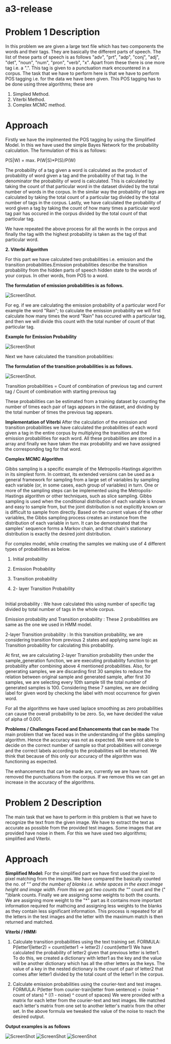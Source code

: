 # a3-release

# Problem 1 Description

In this problem we are given a large text file which has two components the words and their tags. They are basically the different parts of speech. The list of these parts of speech is as follows "adv", "prt", "adp", "conj", "adj", "det", "noun", "num", "pron", "verb", "x". Apart from these there is one more tag i.e. a ".". This tag is given to a punctuation mark encountered in a corpus. The task that we have to perform here is that we have to perform POS tagging i.e. for the data we have been given. This POS tagging has to be done using three algorithms; these are

1. Simplied Method.
2. Viterbi Method.
3. Complex MCMC method.

# Approach 

Firstly we have the implmented the POS tagging by using the Simplified Model. In this we have used the simple Bayes Network for the probability calculation. The formulation of this is as follows:


P(S|W) = max. P(W|S)*P(S)/P(W) 

The probability of a tag given a word is calculated as the product of probability of word given a tag and the probability of that tag. In the denominator the probability of word is calculated. This is calculated by taking the count of that particular word in the dataset divided by the total number of words in the corpus. In the similar way the probability of tags are calculated by taking the total count of a particular tag divided by the total number of tags in the corpus. Lastly, we have calculated the probability of word given a tag by taking the count of how many times a particular word tag pair has occured in the corpus divided by the total count of that particular tag. 

We have repeated the above process for all the words in the corpus and finally the tag with the highest probability is taken as the tag of that particular word.

**2. Viterbi Algorithm**

For this part we have calculated two probabilities i.e. emission and the transition probabilities.Emission probabilities describe the transition probability from the hidden parts of speech hidden state to the words of your corpus. In other words, from POS to a word.  

**The formulation of emission probabilities is as follows.**

 ![ScreenShot](https://github.iu.edu/cs-b551-fa2022/ojadhav-crpathak-sdete-a3/blob/main/Screen%20Shot%202022-12-05%20at%208.11.24%20PM.png).
 
 For eg. if we are calculating the emission probability of a particular word For example the word "Rain"; to calculate the emission probability we will first calculate how many times the word "Rain" has occured with a particular tag, and then we will divide this count with the total number of count of  that particular tag.
 
 **Example for Emission Probability**
 
 ![ScreenShot](https://github.iu.edu/cs-b551-fa2022/ojadhav-crpathak-sdete-a3/blob/main/Screen%20Shot%202022-12-05%20at%2010.16.48%20PM.png)
 
 Next we have calculated the transition probabilities:
 
 **The formulation of the transition probabilities is as follows.**

![ScreenShot](https://github.iu.edu/cs-b551-fa2022/ojadhav-crpathak-sdete-a3/blob/main/Screen%20Shot%202022-12-05%20at%2010.18.33%20PM.png).

Transition probabilities = Count of combination of previous tag and current tag / Count of combination with starting previous tag 

These probabilities can be estimated from a training dataset by counting the number of times each pair of tags appears in the dataset, and dividing by the total number of times the previous tag appears.

**Implementation of Viterbi**
After the calculation of the emission and transition probabilities we have calculated the probabilities of each word given a tag in the entire corpus by multiplying the transition and the emission probabilities for each word. All these probabilities are stored in a array and finally we have taken the max probability and we have assigned the corresponding tag for that word.


**Complex MCMC Algorithm**

Gibbs sampling is a specific example of the Metropolis-Hastings algorithm in its simplest form. In contrast, its extended versions can be used as a general framework for sampling from a large set of variables by sampling each variable (or, in some cases, each group of variables) in turn. One or more of the sampling steps can be implemented using the Metropolis-Hastings algorithm or other techniques, such as slice sampling. Gibbs sampling is used when the conditional distribution of each variable is known and easy to sample from, but the joint distribution is not explicitly known or is difficult to sample from directly. Based on the current values of the other variables, the Gibbs sampling process creates an instance from the distribution of each variable in turn. It can be demonstrated that the samples' sequence forms a Markov chain, and that chain's stationary distribution is exactly the desired joint distribution.


For complex model, while creating the samples we making use of 4 different types of probabilities as below.
1.	Initial probability

3.	Emission Probability

5.	Transition probability

4.	2- layer Transition Probability
<br>
Initial probability : We have calculated this using number of  specific tag divided by total number of tags in the whole corpus.
<br>

Emission probability and Transition probability : These 2 probabilities are same as the one we used in HMM model. 
<br>

2-layer Transition probability : In this transition probability, we are considering transition from previous 2 states and applying same logic as Transition probability for calculating this probability.
<br>


At first, we are calculating 2-layer Transition probability then under the sample_generation function, we are executing probability function to get probability after combining above 4 mentioned probabilities. Also, for generating samples, we are discarding first 30 samples to reduce the relation between original sample and generated sample, after first 30 samples, we are selecting every 10th sample till the total number of generated samples is 100.  Considering these 7 samples, we are deciding label for given word by checking the label with most occurrence for given word.

For all the algorithms we have used laplace smoothing as zero probabilities can cause the overall probability to be zero. So, we have decided the value of alpha of 0.001.

**Problems / Challenges Faced and Enhancements that can be made**
The main problem that we faced was in the understanding of the gibbs sampling algorithm. Hence the accuracy was not as expected. We were not able to decide on the correct number of sample so that probabilities will converge and the correct labels according to the probabilities will be returned. We think that because of this only our accuracy of the algorithm was functioning as expected.

The enhancements that can be made are, currently we are have not removed the punctuations from the corpus. If we remove this we can get an increase in the accuracy of the algorithms. 

# Problem 2 Description
The main task that we have to perform in this problem is that we have to recognize the text from the given image. We have to extract the text as accurate as possible from the provided test images. Some images that are provided have noise in them. For this we have used two algorithms; simplified and Viterbi.

# Approach

**Simplified Model:**
For the simplified part we have first used the pixel to pixel matching from the images. We have compared the basically counted the no. of "*" and the number of blanks i.e. white spaces in the exact image height and image width. From this we got two counts the "*" count and the (" ")blank counts. Finally we are assigning some weights to both the counts. We are assigning more weight to the "*" part as it contains more important information required for mathcing and assigning less weights to the blanks as they contain less significant information. This process is repeated for all the letters in the test images and the letter with the maximum match is then returned and matched.    

**Viterbi / HMM:**

 1. Calculate transition probabilities using the text training set.
     FORMULA: P(letter1|letter2) = count(letter1 -> letter2) / count(letter1)
 We have calculated the probability of letter2 given that previous letter is letter1. To do this, we created a dictionary with letter1 as the key and the value will be another dictionary which has all the other letters as the keys. The value of a key in the nested dictionary is the count of pair of letter2 that comes after letter1 divided by the total count of the letter1 in the corpus.


 2. Calculate emission probabilities using the courier-text and test images. 
     FORMULA: P(letter from courier-train|letter from sentence) = (noise ^ count of stars) * ((1 - noise) ^ count of spaces)
 We were provided with a matrix for each letter from the courier-text and test images. We matched each letter's matrix from one set to another letter's matrix from the other set. In the above formula we tweaked the value of the noise to reach the desired output. 
 
 **Output examples is as follows**
 
 ![ScreenShot](https://github.iu.edu/cs-b551-fa2022/ojadhav-crpathak-sdete-a3/blob/main/test-0-0.png)
 ![ScreenShot](https://github.iu.edu/cs-b551-fa2022/ojadhav-crpathak-sdete-a3/blob/main/test-15-0.png)
 ![ScreenShot](https://github.iu.edu/cs-b551-fa2022/ojadhav-crpathak-sdete-a3/blob/main/test-17-0.png)

